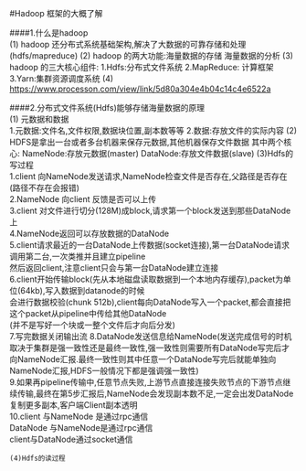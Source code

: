 #Hadoop 框架的大概了解  

####1.什么是hadoop  
    (1) hadoop 还分布式系统基础架构,解决了大数据的可靠存储和处理(hdfs/mapreduce)
    (2) hadoop 的两大功能:海量数据的存储 海量数据的分析
    (3) hadoop 的三大核心组件:
        1.Hdfs:分布式文件系统
        2.MapReduce: 计算框架
        3.Yarn:集群资源调度系统 
    (4) https://www.processon.com/view/link/5d80a304e4b04c14c4e6522a
    
####2.分布式文件系统(Hdfs)能够存储海量数据的原理  
    (1) 元数据和数据  
        1.元数据:文件名,文件权限,数据块位置,副本数等等
        2.数据:存放文件的实际内容
    (2) HDFS是拿出一台或者多台机器来保存元数据,其他机器保存文件数据
        其中两个核心: NameNode:存放元数据(master)
                     DataNode:存放文件数据(slave)
    (3)Hdfs的写过程  
       1.client 向NameNode发送请求,NameNode检查文件是否存在,父路径是否存在(路径不存在会报错)  
       2.NameNode 向client 反馈是否可以上传  
       3.client 对文件进行切分(128M)成block,请求第一个block发送到那些DataNode上  
       4.NameNode返回可以存放数据的DataNode   
       5.client请求最近的一台DataNode上传数据(socket连接),第一台DataNode请求调用第二台,一次类推并且建立pipeline  
         然后返回client,注意client只会与第一台DataNode建立连接  
       6.client开始传输block(先从本地磁盘读取数据到一个本地内存缓存),packet为单位(64kb),写入数据到datanode的时候  
         会进行数据校验(chunk 512b),client每向DataNode写入一个packet,都会直接把这个packet从pipeline中传给其他DataNode    
         (并不是写好一个块或一整个文件后才向后分发)  
       7.写完数据关闭输出流
       8.DataNode发送信息给NameNode(发送完成信号的时机取决于集群是强一致性还是最终一致性,强一致性则需要所有DataNode写完后才向NameNode汇报.最终一致性则其中任意一个DataNode写完后就能单独向NameNode汇报,HDFS一般情况下都是强调强一致性)    
       9.如果再pipeline传输中,任意节点失败,上游节点直接连接失败节点的下游节点继续传输,最终在第5步汇报后,NameNode会发现副本数不足,一定会出发DataNode复制更多副本,客户端Client副本透明  
       10.client 与NameNode 是通过rpc通信   
          DataNode 与NameNode是通过rpc通信  
          client与DataNode通过socket通信  
          
    (4)Hdfs的读过程  